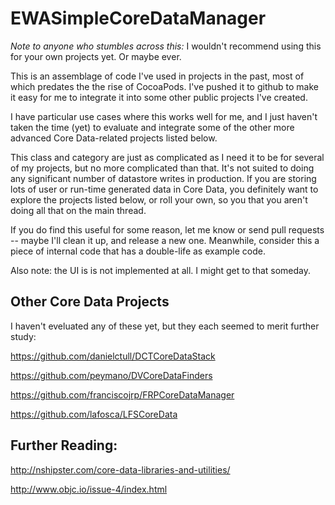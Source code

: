 # EWASimpleCoreDataManager

_Note to anyone who stumbles across this:_ I wouldn't recommend using this for your own projects yet. Or maybe ever.

This is an assemblage of code I've used in projects in the past, most of which predates the the rise of CocoaPods. I've pushed it to github to make it easy for me to integrate it into some other public projects I've created.

I have particular use cases where this works well for me, and I just haven't taken the time (yet) to evaluate and integrate some of the other more advanced Core Data-related projects listed below.

This class and category are just as complicated as I need it to be for several of my projects, but no more complicated than that. It's not suited to doing any significant number of datastore writes in production. If you are storing lots of user or run-time generated data in Core Data, you definitely want to explore the projects listed below, or roll your own, so you that you aren't doing all that on the main thread.

If you do find this useful for some reason, let me know or send pull requests -- maybe I'll clean it up, and release a new one. Meanwhile, consider this a piece of internal code that has a double-life as example code.

Also note: the UI is is not implemented at all. I might get to that someday.

## Other Core Data Projects 
I haven't eveluated any of these yet, but they each seemed to merit further study:

<https://github.com/danielctull/DCTCoreDataStack>

<https://github.com/peymano/DVCoreDataFinders>

<https://github.com/franciscojrp/FRPCoreDataManager>

<https://github.com/lafosca/LFSCoreData>

## Further Reading:

<http://nshipster.com/core-data-libraries-and-utilities/>

<http://www.objc.io/issue-4/index.html>